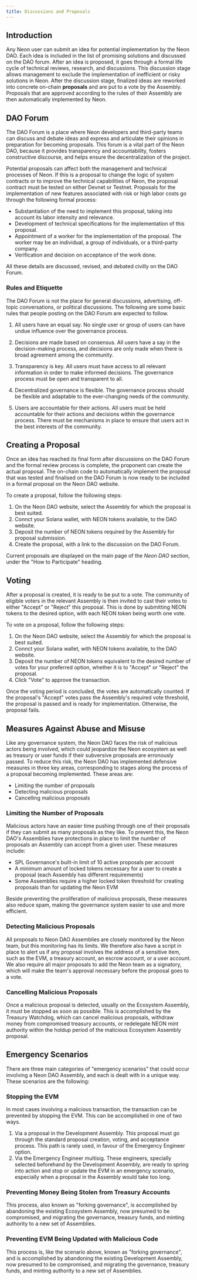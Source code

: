 ```yaml
---
title: Discussions and Proposals
---
```


## Introduction

Any Neon user can submit an idea for potential implementation by the Neon DAO. Each idea is included in the list of promising solutions and discussed on the DAO forum. After an idea is proposed, it goes through a formal life cycle of technical reviews, research, and discussions. This discussion stage allows management to exclude the implementation of inefficient or risky solutions in Neon. After the discussion stage, finalized ideas are reworked into concrete on-chain **proposals** and are put to a vote by the Assembly. Proposals that are approved according to the rules of their Assembly are then automatically implemented by Neon.

## DAO Forum

The DAO Forum is a place where Neon developers and third-party teams can discuss and debate ideas and express and articulate their opinions in preparation for becoming proposals. This forum is a vital part of the Neon DAO, because it provides transparency and accountability, fosters constructive discourse, and helps ensure the decentralization of the project. 

Potential proposals can affect both the management and technical processes of Neon. If this is a proposal to change the logic of system contracts or to improve the technical capabilities of Neon, the proposal contract must be tested on either Devnet or Testnet. Proposals for the implementation of new features associated with risk or high labor costs go through the following formal process:

  * Substantiation of the need to implement this proposal, taking into account its labor intensity and relevance.
  * Development of technical specifications for the implementation of this proposal.
  * Appointment of a worker for the implementation of the proposal. The worker may be an individual, a group of individuals, or a third-party company.
  * Verification and decision on acceptance of the work done.

All these details are discussed, revised, and debated civilly on the DAO Forum.

### Rules and Etiquette

The DAO Forum is not the place for general discussions, advertising, off-topic conversations, or political discussions. The following are some basic rules that people posting on the DAO Forum are expected to follow.

1. All users have an equal say. No single user or group of users can have undue influence over the governance process.

2. Decisions are made based on consensus. All users have a say in the decision-making process, and decisions are only made when there is broad agreement among the community.

3. Transparency is key. All users must have access to all relevant information in order to make informed decisions. The governance process must be open and transparent to all.

4. Decentralized governance is flexible. The governance process should be flexible and adaptable to the ever-changing needs of the community.

5. Users are accountable for their actions. All users must be held accountable for their actions and decisions within the governance process. There must be mechanisms in place to ensure that users act in the best interests of the community.

## Creating a Proposal

Once an idea has reached its final form after discussions on the DAO Forum and the formal review process is complete, the proponent can create the actual proposal. The on-chain code to automatically implement the proposal that was tested and finalised on the DAO Forum is now ready to be included in a formal proposal on the Neon DAO website.

To create a proposal, follow the following steps:

1. On the Neon DAO website, select the Assembly for which the proposal is best suited.
2. Connct your Solana wallet, with NEON tokens available, to the DAO website.
3. Deposit the number of NEON tokens required by the Assembly for proposal submission.
4. Create the proposal, with a link to the discussion on the DAO Forum.

Current proposals are displayed on the main page of the *Neon DAO* section, under the "How to Participate" heading.

## Voting

After a proposal is created, it is ready to be put to a vote. The community of eligible voters in the relevant Assembly is then invited to cast their votes to either "Accept" or "Reject" this proposal. This is done by submitting NEON tokens to the desired option, with each NEON token being worth one vote.

To vote on a proposal, follow the following steps:

1. On the Neon DAO website, select the Assembly for which the proposal is best suited.
2. Connct your Solana wallet, with NEON tokens available, to the DAO website.
3. Deposit the number of NEON tokens equivalent to the desired number of votes for your preferred option, whether it is to "Accept" or "Reject" the proposal.
4. Click "Vote" to approve the transaction.

Once the voting period is concluded, the votes are automatically counted. If the proposal's "Accept" votes pass the Assembly's required vote threshold, the proposal is passed and is ready for implementation. Otherwise, the proposal fails.

## Measures Against Abuse and Misuse

Like any governance system, the Neon DAO faces the risk of malicious actors being involved, which could jeopardize the Neon ecosystem as well as treasury or user funds if their subversive proposals are erronously passed. To reduce this risk, the Neon DAO has implemented defensive measures in three key areas, corresponding to stages along the process of a proposal becoming implemented. These areas are:

* Limiting the number of proposals
* Detecting malicious proposals
* Cancelling malicious proposals

### Limiting the Number of Proposals
Malicious actors have an easier time pushing through one of their proposals if they can submit as many proposals as they like. To prevent this, the Neon DAO's Assemblies have protections in place to limit the number of proposals an Assembly can accept from a given user. These measures include:

* SPL Governance's built-in limit of 10 active proposals per account
* A minimum amount of locked tokens necessary for a user to create a proposal (each Assembly has different requirements)
* Some Assemblies require a higher locked token threshold for creating proposals than for updating the Neon EVM

Beside preventing the proliferation of malicious proposals, these measures also reduce spam, making the governance system easier to use and more efficient.

### Detecting Malicious Proposals
All proposals to Neon DAO Assemblies are closely monitored by the Neon team, but this monitoring has its limits. We therefore also have a script in place to alert us if any proposal involves the address of a sensitive item, such as the EVM, a treasury account, an escrow account, or a user account. We also require all major proposals to add the Neon team as a signatory, which will make the team's approval necessary before the proposal goes to a vote.

### Cancelling Malicious Proposals
Once a malicious proposal is detected, usually on the Ecosystem Assembly, it must be stopped as soon as possible. This is accomplished by the Treasury Watchdog, which can cancel malicious proposals, withdraw money from compromised treasury accounts, or redelegate NEON mint authority within the holdup period of the malicious Ecosystem Assembly proposal.

## Emergency Scenarios
There are three main categories of "emergency scenarios" that could occur involving a Neon DAO Assembly, and each is dealt with in a unique way. These scenarios are the following:

### Stopping the EVM
In most cases involving a malicious transaction, the transaction can be prevented by stopping the EVM. This can be accomplished in one of two ways.

1. Via a proposal in the Development Assembly. This proposal must go through the standard proposal creation, voting, and acceptance process. This path is rarely used, in favour of the Emergency Engineer option.
2. Via the Emergency Engineer multisig. These engineers, specially selected beforehand by the Development Assembly, are ready to spring into action and stop or update the EVM in an emergency scenario, especially when a proposal in the Assembly would take too long.

### Preventing Money Being Stolen from Treasury Accounts
This process, also known as "forking governance", is accomplished by abandoning the existing Ecosystem Assembly, now presumed to be compromised, and migrating the governance, treasury funds, and minting authority to a new set of Assemblies.

### Preventing EVM Being Updated with Malicious Code
This process is, like the scenario above, known as "forking governance", and is accomplished by abandoning the existing Development Assembly, now presumed to be compromised, and migrating the governance, treasury funds, and minting authority to a new set of Assemblies.

